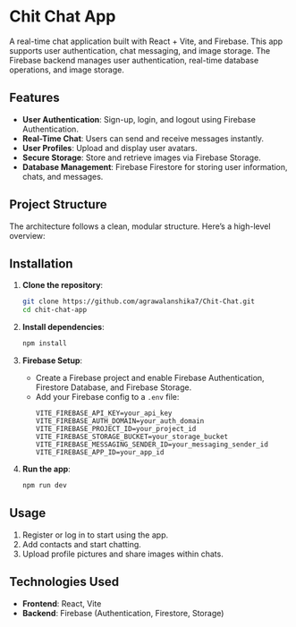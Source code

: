 # Chit Chat App

A real-time chat application built with React + Vite, and Firebase. This app supports user authentication, chat messaging, and image storage. The Firebase backend manages user authentication, real-time database operations, and image storage.

## Features

- **User Authentication**: Sign-up, login, and logout using Firebase Authentication.
- **Real-Time Chat**: Users can send and receive messages instantly.
- **User Profiles**: Upload and display user avatars.
- **Secure Storage**: Store and retrieve images via Firebase Storage.
- **Database Management**: Firebase Firestore for storing user information, chats, and messages.

## Project Structure

The architecture follows a clean, modular structure. Here’s a high-level overview:





## Installation

1. **Clone the repository**:
   ```bash
   git clone https://github.com/agrawalanshika7/Chit-Chat.git
   cd chit-chat-app
   ```

2. **Install dependencies**:
   ```bash
   npm install
   ```

3. **Firebase Setup**:
   - Create a Firebase project and enable Firebase Authentication, Firestore Database, and Firebase Storage.
   - Add your Firebase config to a `.env` file:
     ```env
     VITE_FIREBASE_API_KEY=your_api_key
     VITE_FIREBASE_AUTH_DOMAIN=your_auth_domain
     VITE_FIREBASE_PROJECT_ID=your_project_id
     VITE_FIREBASE_STORAGE_BUCKET=your_storage_bucket
     VITE_FIREBASE_MESSAGING_SENDER_ID=your_messaging_sender_id
     VITE_FIREBASE_APP_ID=your_app_id
     ```

4. **Run the app**:
   ```bash
   npm run dev
   ```

## Usage

1. Register or log in to start using the app.
2. Add contacts and start chatting.
3. Upload profile pictures and share images within chats.

## Technologies Used

- **Frontend**: React, Vite
- **Backend**: Firebase (Authentication, Firestore, Storage)
